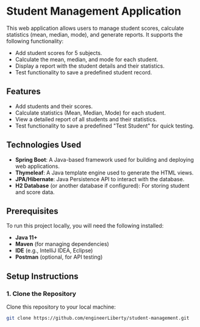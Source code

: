 # Student Management Application

This web application allows users to manage student scores, calculate statistics (mean, median, mode), and generate reports. It supports the following functionality:
- Add student scores for 5 subjects.
- Calculate the mean, median, and mode for each student.
- Display a report with the student details and their statistics.
- Test functionality to save a predefined student record.

## Features
- Add students and their scores.
- Calculate statistics (Mean, Median, Mode) for each student.
- View a detailed report of all students and their statistics.
- Test functionality to save a predefined "Test Student" for quick testing.

## Technologies Used
- **Spring Boot**: A Java-based framework used for building and deploying web applications.
- **Thymeleaf**: A Java template engine used to generate the HTML views.
- **JPA/Hibernate**: Java Persistence API to interact with the database.
- **H2 Database** (or another database if configured): For storing student and score data.

## Prerequisites
To run this project locally, you will need the following installed:
- **Java 11+**
- **Maven** (for managing dependencies)
- **IDE** (e.g., IntelliJ IDEA, Eclipse)
- **Postman** (optional, for API testing)

## Setup Instructions

### 1. Clone the Repository

Clone this repository to your local machine:
```bash
git clone https://github.com/engineerLiberty/student-management.git

